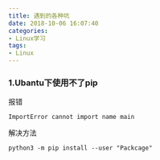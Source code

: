 ```yaml
---
title: 遇到的各种坑
date: 2018-10-06 16:07:40
categories:
- Linux学习
tags:
- Linux
---
```


### 1.Ubantu下使用不了pip
报错
```
ImportError cannot import name main 
```
解决方法
```
python3 -m pip install --user "Packcage"
```
